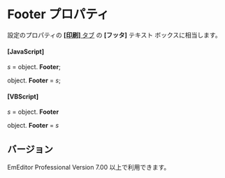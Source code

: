 # Footer プロパティ

設定のプロパティの [**\[印刷\]** タブ](../../dlg/properties/print/index) の
**\[フッタ\]** テキスト ボックスに相当します。

#### \[JavaScript\]

_s_ = object. **Footer**;

object. **Footer** = _s_;

#### \[VBScript\]

_s_ = object. **Footer**

object. **Footer** = _s_

## バージョン

EmEditor Professional Version 7.00 以上で利用できます。